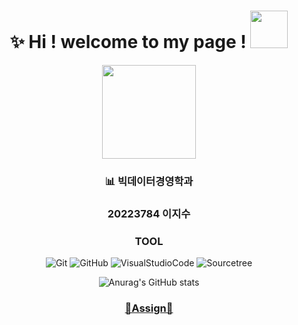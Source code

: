 
<div align="center">
  
# ✨ Hi ! welcome to my page ! <img src="https://user-images.githubusercontent.com/112846229/203111378-ccfcc13b-cec6-4a1a-b068-0130a0a441df.png" width="60"/> </h1> 





<div align="center">
  
<img src="https://user-images.githubusercontent.com/112846229/203113296-b18f2419-4154-4172-a66d-572441ae6bbd.png" width="150"/> </h1> 


### 📊 빅데이터경영학과 

### 20223784 이지수






### TOOL

![Git](https://img.shields.io/badge/-Git-F05032?style=for-the-badge&logo=git&logoColor=ffffff)
![GitHub](https://img.shields.io/badge/-GitHub-181717?style=for-the-badge&logo=gitHub&logoColor=ffffff)
![VisualStudioCode](https://img.shields.io/badge/-VisualStudioCode-007ACC?style=for-the-badge&logo=VisualStudioCode&logoColor=ffffff)
![Sourcetree](https://img.shields.io/badge/-Sourcetree-0052CC?style=for-the-badge&logo=Sourcetree&logoColor=ffffff)






![Anurag's GitHub stats](https://github-readme-stats.vercel.app/api?username=easywater030&show_icons=true&theme=radical)



### [📕Assign📕](https://github.com/dmiraeteam4/Assignment-team4.git)

